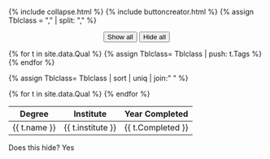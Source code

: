
{% include collapse.html %}
{% include buttoncreator.html %}
{% assign Tblclass = "," | split: "," %}
<center><button onclick='showAll()'>Show all</button>
<button onclick='hideAll()'>Hide all</button></center>


{% for t in site.data.Qual %}
   {% assign Tblclass= Tblclass | push: t.Tags %}
{% endfor %}

{% assign Tblclass= Tblclass | sort | uniq | join:" " %}

<table>
<thead>
  <tr>
    <th>Degree</th>
    <th>Institute</th>
    <th>Year Completed</th>
  </tr>
</thead>
<tbody>    
{% for t in site.data.Qual %}
    <tr class="{{ t.Tags | join:" " }}">
    <td>{{ t.name }}</td>
    <td>{{ t.institute }}</td>
    <td>{{ t.Completed }}</td>
  </tr>
{% endfor %}

</tbody>
  </table>



<div class="Teaching Communications">
  Does this hide?  Yes 
</div>
